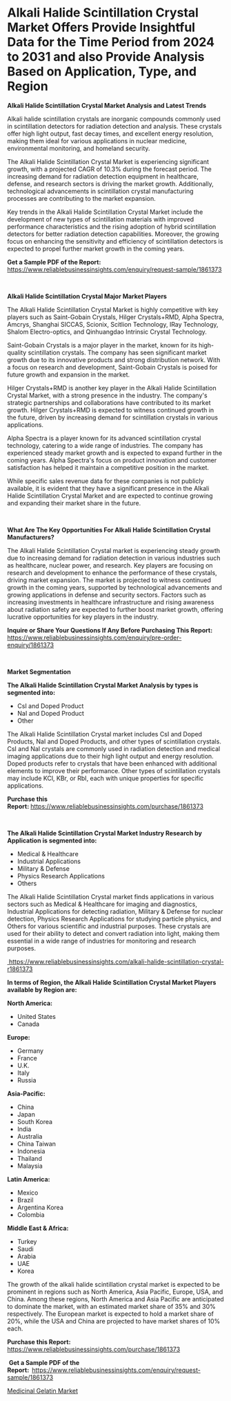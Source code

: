 <p><h1>Alkali Halide Scintillation Crystal Market Offers Provide Insightful Data for the Time Period from 2024 to 2031 and also Provide Analysis Based on Application, Type, and Region</h1></p><p><strong>Alkali Halide Scintillation Crystal Market Analysis and Latest Trends</strong></p>
<p><p>Alkali halide scintillation crystals are inorganic compounds commonly used in scintillation detectors for radiation detection and analysis. These crystals offer high light output, fast decay times, and excellent energy resolution, making them ideal for various applications in nuclear medicine, environmental monitoring, and homeland security.</p><p>The Alkali Halide Scintillation Crystal Market is experiencing significant growth, with a projected CAGR of 10.3% during the forecast period. The increasing demand for radiation detection equipment in healthcare, defense, and research sectors is driving the market growth. Additionally, technological advancements in scintillation crystal manufacturing processes are contributing to the market expansion.</p><p>Key trends in the Alkali Halide Scintillation Crystal Market include the development of new types of scintillation materials with improved performance characteristics and the rising adoption of hybrid scintillation detectors for better radiation detection capabilities. Moreover, the growing focus on enhancing the sensitivity and efficiency of scintillation detectors is expected to propel further market growth in the coming years.</p></p>
<p><strong>Get a Sample PDF of the Report:&nbsp;</strong> <a href="https://www.reliablebusinessinsights.com/enquiry/request-sample/1861373">https://www.reliablebusinessinsights.com/enquiry/request-sample/1861373</a></p>
<p>&nbsp;</p>
<p><strong>Alkali Halide Scintillation Crystal Major Market Players</strong></p>
<p><p>The Alkali Halide Scintillation Crystal Market is highly competitive with key players such as Saint-Gobain Crystals, Hilger Crystals+RMD, Alpha Spectra, Amcrys, Shanghai SICCAS, Scionix, Scitlion Technology, IRay Technology, Shalom Electro-optics, and Qinhuangdao Intrinsic Crystal Technology. </p><p>Saint-Gobain Crystals is a major player in the market, known for its high-quality scintillation crystals. The company has seen significant market growth due to its innovative products and strong distribution network. With a focus on research and development, Saint-Gobain Crystals is poised for future growth and expansion in the market.</p><p>Hilger Crystals+RMD is another key player in the Alkali Halide Scintillation Crystal Market, with a strong presence in the industry. The company's strategic partnerships and collaborations have contributed to its market growth. Hilger Crystals+RMD is expected to witness continued growth in the future, driven by increasing demand for scintillation crystals in various applications.</p><p>Alpha Spectra is a player known for its advanced scintillation crystal technology, catering to a wide range of industries. The company has experienced steady market growth and is expected to expand further in the coming years. Alpha Spectra's focus on product innovation and customer satisfaction has helped it maintain a competitive position in the market.</p><p>While specific sales revenue data for these companies is not publicly available, it is evident that they have a significant presence in the Alkali Halide Scintillation Crystal Market and are expected to continue growing and expanding their market share in the future.</p></p>
<p>&nbsp;</p>
<p><strong>What Are The Key Opportunities For Alkali Halide Scintillation Crystal Manufacturers?</strong></p>
<p><p>The Alkali Halide Scintillation Crystal market is experiencing steady growth due to increasing demand for radiation detection in various industries such as healthcare, nuclear power, and research. Key players are focusing on research and development to enhance the performance of these crystals, driving market expansion. The market is projected to witness continued growth in the coming years, supported by technological advancements and growing applications in defense and security sectors. Factors such as increasing investments in healthcare infrastructure and rising awareness about radiation safety are expected to further boost market growth, offering lucrative opportunities for key players in the industry.</p></p>
<p><strong>Inquire or Share Your Questions If Any Before Purchasing This Report:</strong> <a href="https://www.reliablebusinessinsights.com/enquiry/pre-order-enquiry/1861373">https://www.reliablebusinessinsights.com/enquiry/pre-order-enquiry/1861373</a></p>
<p>&nbsp;</p>
<p><strong>Market Segmentation</strong></p>
<p><strong>The Alkali Halide Scintillation Crystal Market Analysis by types is segmented into:</strong></p>
<p><ul><li>CsI and Doped Product</li><li>NaI and Doped Product</li><li>Other</li></ul></p>
<p><p>The Alkali Halide Scintillation Crystal market includes CsI and Doped Products, NaI and Doped Products, and other types of scintillation crystals. CsI and NaI crystals are commonly used in radiation detection and medical imaging applications due to their high light output and energy resolution. Doped products refer to crystals that have been enhanced with additional elements to improve their performance. Other types of scintillation crystals may include KCl, KBr, or RbI, each with unique properties for specific applications.</p></p>
<p><strong>Purchase this Report:&nbsp;</strong><a href="https://www.reliablebusinessinsights.com/purchase/1861373">https://www.reliablebusinessinsights.com/purchase/1861373</a></p>
<p>&nbsp;</p>
<p><strong>The Alkali Halide Scintillation Crystal Market Industry Research by Application is segmented into:</strong></p>
<p><ul><li>Medical & Healthcare</li><li>Industrial Applications</li><li>Military & Defense</li><li>Physics Research Applications</li><li>Others</li></ul></p>
<p><p>The Alkali Halide Scintillation Crystal market finds applications in various sectors such as Medical & Healthcare for imaging and diagnostics, Industrial Applications for detecting radiation, Military & Defense for nuclear detection, Physics Research Applications for studying particle physics, and Others for various scientific and industrial purposes. These crystals are used for their ability to detect and convert radiation into light, making them essential in a wide range of industries for monitoring and research purposes.</p></p>
<p><a href="https://www.reliablebusinessinsights.com/alkali-halide-scintillation-crystal-r1861373">&nbsp;https://www.reliablebusinessinsights.com/alkali-halide-scintillation-crystal-r1861373</a></p>
<p><strong>In terms of Region, the Alkali Halide Scintillation Crystal Market Players available by Region are:</strong></p>
<p>
    <p> <strong> North America: </strong>
        <ul>
            <li>United States</li>
            <li>Canada</li>
        </ul>
        </p> 
    <p> <strong> Europe: </strong>
        <ul>
            <li>Germany</li>
            <li>France</li>
            <li>U.K.</li>
            <li>Italy</li>
            <li>Russia</li>
        </ul>
        </p> 
    <p> <strong> Asia-Pacific: </strong>
        <ul>
            <li>China</li>
            <li>Japan</li>
            <li>South Korea</li>
            <li>India</li>
            <li>Australia</li>
            <li>China Taiwan</li>
            <li>Indonesia</li>
            <li>Thailand</li>
            <li>Malaysia</li>
        </ul>
        </p> 
    <p> <strong> Latin America: </strong>
        <ul>
            <li>Mexico</li>
            <li>Brazil</li>
            <li>Argentina Korea</li>
            <li>Colombia</li>
        </ul>
        </p> 
    <p> <strong> Middle East & Africa: </strong>
        <ul>
            <li>Turkey</li>
            <li>Saudi</li>
            <li>Arabia</li>
            <li>UAE</li>
            <li>Korea</li>
        </ul>
    </p>
    </p>
<p><p>The growth of the alkali halide scintillation crystal market is expected to be prominent in regions such as North America, Asia Pacific, Europe, USA, and China. Among these regions, North America and Asia Pacific are anticipated to dominate the market, with an estimated market share of 35% and 30% respectively. The European market is expected to hold a market share of 20%, while the USA and China are projected to have market shares of 10% each.</p></p>
<p><strong>Purchase this Report: </strong><a href="https://www.reliablebusinessinsights.com/purchase/1861373">https://www.reliablebusinessinsights.com/purchase/1861373</a></p>
<p>&nbsp;<strong>Get a Sample PDF of the Report:&nbsp;&nbsp;</strong><a href="https://www.reliablebusinessinsights.com/enquiry/request-sample/1861373">https://www.reliablebusinessinsights.com/enquiry/request-sample/1861373</a></p>
<p><strong></strong></p>
<p><p><a href="https://issuu.com/reportprime-2/docs/medicinal-gelatin-market-size-2030.pptx">Medicinal Gelatin Market</a></p></p>